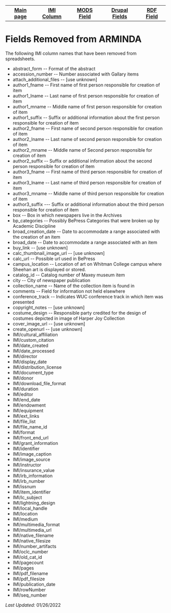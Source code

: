 <!DOCTYPE html>
<html>
<head>

</head>
<body>

<table style="width:100%">
  <tr>
    <th><a href="index.md">Main page</a></th>
	<th><a href="IMI.md">IMI Column</a></th>
    <th><a href="MODS.md">MODS Field</a></th>
	<th><a href="DrupalFields.md">Drupal Fields</a></th>
    <th><a href="RDF.md">RDF Field</a></th>
  </tr>
<table>

 <h1>Fields Removed from ARMINDA</h1> 
 <p>The following IMI column names that have been removed from spreadsheets. </p>
	<ul>
		<li>abstract_form -- Format of the abstract</li>
		<li>accession_number -- Number associated with Gallary items</li>
		<li>attach_additional_files -- [use unknown]</li>
		<li>author1_fname -- First name of first person responsible for creation of item  </li>
		<li>author1_lname -- Last name of first person responsible for creation of item </li>
		<li>author1_mname -- Middle name of first  person responsible for creation of item</li>
		<li>author1_suffix -- Suffix or additional information about the first person responsible for creation of item</li>
		<li>author2_fname -- First name of second person responsible for creation of item </li>
		<li>author2_lname -- Last name of second person responsible for creation of item</li>
		<li>author2_mname -- Middle name of Second  person responsible for creation of item </li>
		<li>author2_suffix -- Suffix or additional information about the second person responsible for creation of item </li>
		<li>author3_fname -- First name of third person responsible for creation of item</li>
		<li>author3_lname -- Last name of third person responsible for creation of item</li>
		<li>author3_mname -- Middle name of third person responsible for creation of item </li>
		<li>author3_suffix --- Suffix or additional information about the third person responsible for creation of item </li>
		<li>box -- Box in which newspapers live in the Archives</li>
		<li>bp_categories -- Possibly BePress Categories that were broken up by Academic Discipline</li>
		<li>broad_creation_date -- Date to accommodate a range associated with the creation of an item</li>
		<li>broad_date -- Date to accommodate a range associated with an item</li>
		<li>buy_link -- [use unknown]</li>
		<li>calc_thumbnail_image_url -- [use unknown]</li>
		<li>calc_url -- Possible url used in BePress</li>
		<li>campus_location -- Location of art on Whitman College campus where Sheehan art is displayed or stored. </li>
		<li>catalog_id -- Catalog number of Maxey museum item</li>
		<li>city -- City of newspaper publication</li>
		<li>collection_name -- Name of the collection item is found in</li>
		<li>comments -- Field for information not held elsewhere</li>
		<li>conference_track -- Indicates WUC conference track in which item was presented</li>
		<li>copyright_notes -- [use unknown]</li>
		<li>costume_design -- Responsible party credited for the design of costumes depicted in image of Harper Joy Collection</li>
		<li>cover_image_url -- [use unknown]</li>
		<li>create_openurl -- [use unknown]</li>
		<li>IMI/cultural_affiliation</li>
		<li>IMI/custom_citation</li>
		<li>IMI/date_created</li>
		<li>IMI/date_processed</li>
		<li>IMI/director</li>
		<li>IMI/display_date</li>
		<li>IMI/distribution_license</li>
		<li>IMI/document_type</li>
		<li>IMI/donor</li>
		<li>IMI/download_file_format</li>
		<li>IMI/duration</li>
		<li>IMI/editor</li>
		<li>IMI/end_date</li>
		<li>IMI/endowment</li>
		<li>IMI/equipment</li>
		<li>IMI/ext_links</li>
		<li>IMI/file_list</li>
		<li>IMI/file_name_id</li>
		<li>IMI/format</li>
		<li>IMI/front_end_url</li>
		<li>IMI/grant_information</li>
		<li>IMI/identifier</li>
		<li>IMI/image_caption</li>
		<li>IMI/image_source</li>
		<li>IMI/instructor</li>
		<li>IMI/insurance_value</li>
		<li>IMI/irb_information</li>
		<li>IMI/irb_number</li>
		<li>IMI/issnum</li>
		<li>IMI/item_identifier</li>
		<li>IMI/lc_subject</li>
		<li>IMI/lightning_design</li>
		<li>IMI/local_handle</li>
		<li>IMI/location</li>
		<li>IMI/medium</li>
		<li>IMI/multimedia_format</li>
		<li>IMI/multimedia_url</li>
		<li>IMI/native_filename</li>
		<li>IMI/native_filesize</li>
		<li>IMI/number_artifacts</li>
		<li>IMI/oclc_number</li>
		<li>IMI/old_cat_id</li>
		<li>IMI/pagecount</li>
		<li>IMI/pages</li>
		<li>IMI/pdf_filename</li>
		<li>IMI/pdf_filesize</li>
		<li>IMI/publication_date</li>
		<li>IMI/rowNumber</li>
		<li>IMI/seq_number</li>
	</ul>
</dd> 
	<p><i>Last Updated: </i>01/26/2022</p>
</dl>
</body>
</html

